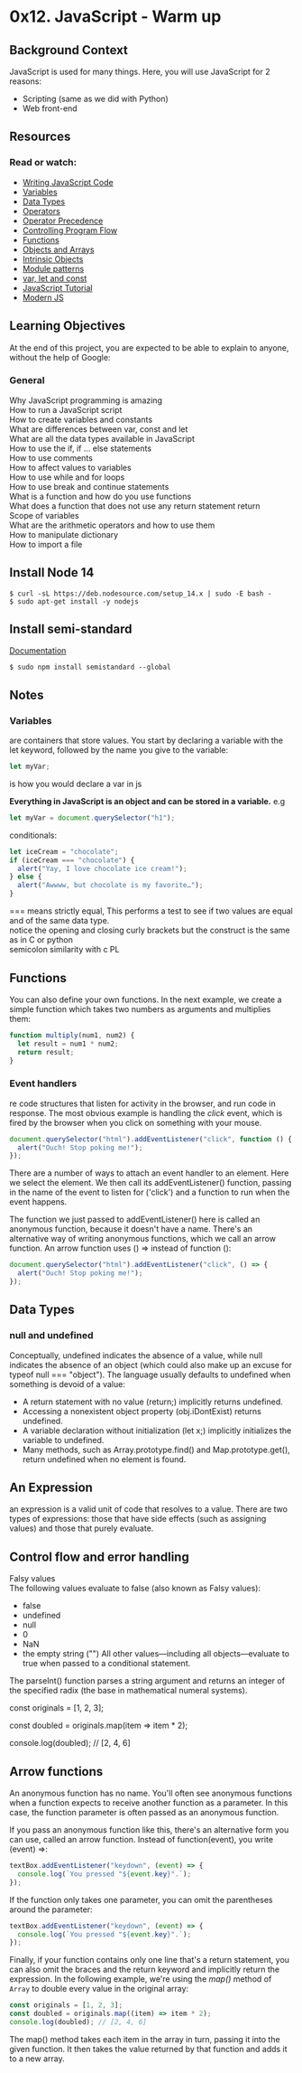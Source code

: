 # 0x12. JavaScript - Warm up

## Background Context

JavaScript is used for many things. Here, you will use JavaScript for 2 reasons:

- Scripting (same as we did with Python)
- Web front-end

## Resources

### Read or watch:

- [Writing JavaScript Code](https://developer.mozilla.org/en-US/docs/Learn_web_development/Getting_started/Your_first_website/Adding_interactivity)
- [Variables](https://developer.mozilla.org/en-US/docs/Learn_web_development/Core/Scripting/Variables)
- [Data Types](https://developer.mozilla.org/en-US/docs/Web/JavaScript/Data_structures)
- [Operators](https://developer.mozilla.org/en-US/docs/Web/JavaScript/Guide/Expressions_and_operators)
- [Operator Precedence](https://developer.mozilla.org/en-US/docs/Web/JavaScript/Reference/Operators/Operator_precedence)
- [Controlling Program Flow](https://developer.mozilla.org/en-US/docs/Web/JavaScript/Guide/Control_flow_and_error_handling)
- [Functions](https://developer.mozilla.org/en-US/docs/Learn_web_development/Core/Scripting/Functions)
- [Objects and Arrays](https://developer.mozilla.org/en-US/docs/Learn_web_development/Core/Scripting/Object_basics)
- [Intrinsic Objects](https://developer.mozilla.org/en-US/docs/Learn_web_development/Extensions/Advanced_JavaScript_objects)
- [Module patterns](https://darrenderidder.github.io/talks/ModulePatterns/#/5)
- [var, let and const](https://www.youtube.com/watch?v=sjyJBL5fkp8)
- [JavaScript Tutorial](https://www.youtube.com/watch?v=vZBCTc9zHtI)
- [Modern JS](https://github.com/mbeaudru/modern-js-cheatsheet)

## Learning Objectives

At the end of this project, you are expected to be able to explain to anyone, without the help of Google:

### General

Why JavaScript programming is amazing  
How to run a JavaScript script  
How to create variables and constants  
What are differences between var, const and let  
What are all the data types available in JavaScript  
How to use the if, if ... else statements  
How to use comments  
How to affect values to variables  
How to use while and for loops  
How to use break and continue statements  
What is a function and how do you use functions  
What does a function that does not use any return statement return  
Scope of variables  
What are the arithmetic operators and how to use them  
How to manipulate dictionary  
How to import a file

## Install Node 14

```console
$ curl -sL https://deb.nodesource.com/setup_14.x | sudo -E bash -
$ sudo apt-get install -y nodejs
```

## Install semi-standard

[Documentation](https://github.com/standard/semistandard)

```console
$ sudo npm install semistandard --global
```

## Notes

### Variables

are containers that store values. You start by declaring a variable with the let keyword,
followed by the name you give to the variable:

```javascript
let myVar;
```

is how you would declare a var in js

**Everything in JavaScript is an object and can be stored in a variable.**
e.g

```javascript
let myVar = document.querySelector("h1");
```

conditionals:

```javascript
let iceCream = "chocolate";
if (iceCream === "chocolate") {
  alert("Yay, I love chocolate ice cream!");
} else {
  alert("Awwww, but chocolate is my favorite…");
}
```

=== means strictly equal, This performs a test to see if two values are equal and
of the same data type.  
notice the opening and closing curly brackets but the construct is the same as in C
or python  
semicolon similarity with c PL

## Functions

You can also define your own functions. In the next example, we create a simple function
which takes two numbers as arguments and multiplies them:

```javascript
function multiply(num1, num2) {
  let result = num1 * num2;
  return result;
}
```

### Event handlers

re code structures that listen for activity in the browser, and run code in response. The most obvious example is handling the _click_ event, which is fired by the browser when you click on something with your mouse.

```javascript
document.querySelector("html").addEventListener("click", function () {
  alert("Ouch! Stop poking me!");
});
```

There are a number of ways to attach an event handler to an element. Here we select the <html> element. We then call its addEventListener() function, passing in the name of the event to listen for ('click') and a function to run when the event happens.

The function we just passed to addEventListener() here is called an anonymous function, because it doesn't have a name. There's an alternative way of writing anonymous functions, which we call an arrow function. An arrow function uses () => instead of function ():

```javascript
document.querySelector("html").addEventListener("click", () => {
  alert("Ouch! Stop poking me!");
});
```

## Data Types

### null and undefined

Conceptually, undefined indicates the absence of a value, while null indicates the absence of an object
(which could also make up an excuse for typeof null === "object"). The language usually defaults to
undefined when something is devoid of a value:

- A return statement with no value (return;) implicitly returns undefined.
- Accessing a nonexistent object property (obj.iDontExist) returns undefined.
- A variable declaration without initialization (let x;) implicitly initializes the variable to undefined.
- Many methods, such as Array.prototype.find() and Map.prototype.get(), return undefined when no element
  is found.

## An Expression

an expression is a valid unit of code that resolves to a value. There are two types of expressions: those
that have side effects (such as assigning values) and those that purely evaluate.

## Control flow and error handling

Falsy values  
The following values evaluate to false (also known as Falsy values):

- false
- undefined
- null
- 0
- NaN
- the empty string ("")
  All other values—including all objects—evaluate to true when passed to a conditional statement.

The parseInt() function parses a string argument and returns an integer of the specified radix
(the base in mathematical numeral systems).

const originals = [1, 2, 3];

const doubled = originals.map(item => item \* 2);

console.log(doubled); // [2, 4, 6]

## Arrow functions

An anonymous function has no name. You'll often see anonymous functions when a function expects to receive another function as a parameter. In this case, the function parameter is often passed as an anonymous function.

If you pass an anonymous function like this, there's an alternative form you can use, called an arrow function. Instead of function(event), you write (event) =>:

```javascript
textBox.addEventListener("keydown", (event) => {
  console.log(`You pressed "${event.key}".`);
});
```

If the function only takes one parameter, you can omit the parentheses around the parameter:

```javascript
textBox.addEventListener("keydown", (event) => {
  console.log(`You pressed "${event.key}".`);
});
```

Finally, if your function contains only one line that's a return statement, you can also omit the braces and the return keyword and implicitly return the expression. In the following example, we're using the _map()_ method of ` Array` to double every value in the original array:

```javascript
const originals = [1, 2, 3];
const doubled = originals.map((item) => item * 2);
console.log(doubled); // [2, 4, 6]
```

The map() method takes each item in the array in turn, passing it into the given function. It then takes the value returned by that function and adds it to a new array.
